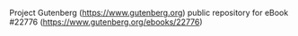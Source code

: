 Project Gutenberg (https://www.gutenberg.org) public repository for eBook #22776 (https://www.gutenberg.org/ebooks/22776)
